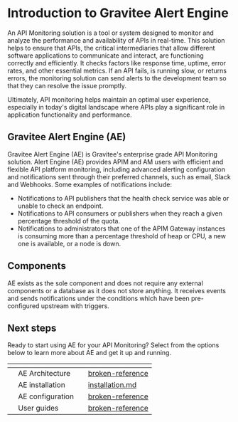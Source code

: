 # Introduction to Gravitee Alert Engine

An API Monitoring solution is a tool or system designed to monitor and analyze the performance and availability of APIs in real-time. This solution helps to ensure that APIs, the critical intermediaries that allow different software applications to communicate and interact, are functioning correctly and efficiently. It checks factors like response time, uptime, error rates, and other essential metrics. If an API fails, is running slow, or returns errors, the monitoring solution can send alerts to the development team so that they can resolve the issue promptly.

Ultimately, API monitoring helps maintain an optimal user experience, especially in today's digital landscape where APIs play a significant role in application functionality and performance.

## Gravitee Alert Engine (AE)

Gravitee Alert Engine (AE) is Gravitee's enterprise grade API Monitoring solution. Alert Engine (AE) provides APIM and AM users with efficient and flexible API platform monitoring, including advanced alerting configuration and notifications sent through their preferred channels, such as email, Slack and Webhooks. Some examples of notifications include:

* Notifications to API publishers that the health check service was able or unable to check an endpoint.
* Notifications to API consumers or publishers when they reach a given percentage threshold of the quota.
* Notifications to administrators that one of the APIM Gateway instances is consuming more than a percentage threshold of heap or CPU, a new one is available, or a node is down.

## Components

AE exists as the sole component and does not require any external components or a database as it does not store anything. It receives events and sends notifications under the conditions which have been pre-configured upstream with triggers.

## Next steps

Ready to start using AE for your API Monitoring? Select from the options below to learn more about AE and get it up and running.

<table data-view="cards"><thead><tr><th></th><th></th><th></th><th data-hidden data-card-target data-type="content-ref"></th></tr></thead><tbody><tr><td></td><td>AE Architecture</td><td></td><td><a href="broken-reference/">broken-reference</a></td></tr><tr><td></td><td>AE installation</td><td></td><td><a href="guides/integration-set-up/gravitee-access-management/installation.md">installation.md</a></td></tr><tr><td></td><td>AE configuration</td><td></td><td><a href="broken-reference/">broken-reference</a></td></tr><tr><td></td><td>User guides</td><td></td><td><a href="broken-reference/">broken-reference</a></td></tr></tbody></table>
